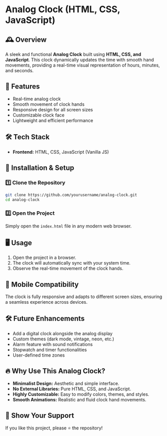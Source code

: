 # Analog Clock (HTML, CSS, JavaScript)

## 🕰️ Overview
A sleek and functional **Analog Clock** built using **HTML, CSS, and JavaScript**. This clock dynamically updates the time with smooth hand movements, providing a real-time visual representation of hours, minutes, and seconds.

## 🚀 Features
- Real-time analog clock
- Smooth movement of clock hands
- Responsive design for all screen sizes
- Customizable clock face
- Lightweight and efficient performance

## 🛠️ Tech Stack
- **Frontend:** HTML, CSS, JavaScript (Vanilla JS)

## 🔧 Installation & Setup

### 1️⃣ Clone the Repository
```sh
git clone https://github.com/yourusername/analog-clock.git
cd analog-clock
```

### 2️⃣ Open the Project
Simply open the `index.html` file in any modern web browser.

## 🖥️ Usage
1. Open the project in a browser.
2. The clock will automatically sync with your system time.
3. Observe the real-time movement of the clock hands.

## 📲 Mobile Compatibility
The clock is fully responsive and adapts to different screen sizes, ensuring a seamless experience across devices.

## 🛠️ Future Enhancements
- Add a digital clock alongside the analog display
- Custom themes (dark mode, vintage, neon, etc.)
- Alarm feature with sound notifications
- Stopwatch and timer functionalities
- User-defined time zones

## 🔥 Why Use This Analog Clock?
- **Minimalist Design:** Aesthetic and simple interface.
- **No External Libraries:** Pure HTML, CSS, and JavaScript.
- **Highly Customizable:** Easy to modify colors, themes, and styles.
- **Smooth Animations:** Realistic and fluid clock hand movements.

## 🌟 Show Your Support
If you like this project, please ⭐ the repository!
